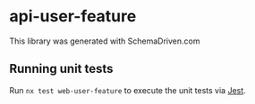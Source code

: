 
# api-user-feature

This library was generated with SchemaDriven.com

## Running unit tests

Run `nx test web-user-feature` to execute the unit tests via [Jest](https://jestjs.io).

